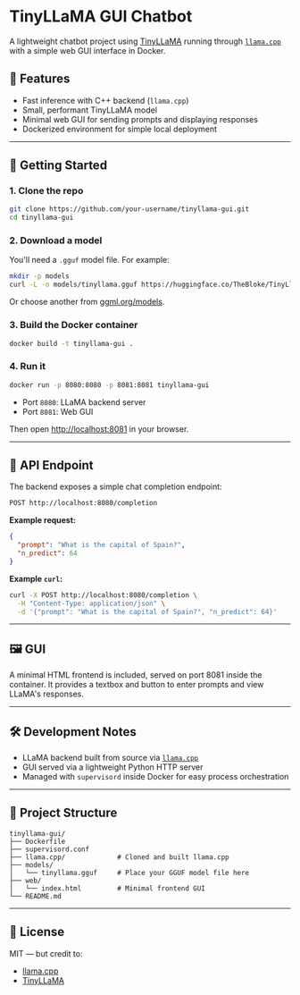# TinyLLaMA GUI Chatbot

A lightweight chatbot project using [TinyLLaMA](https://huggingface.co/cognitivecomputations/TinyLlama-1.1B) running through [`llama.cpp`](https://github.com/ggerganov/llama.cpp) with a simple web GUI interface in Docker.

## 🚀 Features

- Fast inference with C++ backend (`llama.cpp`)
- Small, performant TinyLLaMA model
- Minimal web GUI for sending prompts and displaying responses
- Dockerized environment for simple local deployment

---

## 🐳 Getting Started

### 1. Clone the repo

```bash
git clone https://github.com/your-username/tinyllama-gui.git
cd tinyllama-gui
```

### 2. Download a model

You'll need a `.gguf` model file. For example:

```bash
mkdir -p models
curl -L -o models/tinyllama.gguf https://huggingface.co/TheBloke/TinyLlama-1.1B-Chat-GGUF/resolve/main/tinyllama-1.1b-chat.q4_K_M.gguf
```

Or choose another from [ggml.org/models](https://ggml.org/models).

### 3. Build the Docker container

```bash
docker build -t tinyllama-gui .
```

### 4. Run it

```bash
docker run -p 8080:8080 -p 8081:8081 tinyllama-gui
```

- Port `8080`: LLaMA backend server
- Port `8081`: Web GUI

Then open [http://localhost:8081](http://localhost:8081) in your browser.

---

## 🧠 API Endpoint

The backend exposes a simple chat completion endpoint:

```bash
POST http://localhost:8080/completion
```

**Example request:**

```json
{
  "prompt": "What is the capital of Spain?",
  "n_predict": 64
}
```

**Example `curl`:**

```bash
curl -X POST http://localhost:8080/completion \
  -H "Content-Type: application/json" \
  -d '{"prompt": "What is the capital of Spain?", "n_predict": 64}'
```

---

## 🖼️ GUI

A minimal HTML frontend is included, served on port 8081 inside the container. It provides a textbox and button to enter prompts and view LLaMA's responses.

---

## 🛠️ Development Notes

- LLaMA backend built from source via [`llama.cpp`](https://github.com/ggerganov/llama.cpp)
- GUI served via a lightweight Python HTTP server
- Managed with `supervisord` inside Docker for easy process orchestration

---

## 📁 Project Structure

```
tinyllama-gui/
├── Dockerfile
├── supervisord.conf
├── llama.cpp/             # Cloned and built llama.cpp
├── models/
│   └── tinyllama.gguf     # Place your GGUF model file here
├── web/
│   └── index.html         # Minimal frontend GUI
└── README.md
```


---

## 📝 License

MIT — but credit to:

- [llama.cpp](https://github.com/ggerganov/llama.cpp)
- [TinyLLaMA](https://huggingface.co/cognitivecomputations/TinyLlama-1.1B)
